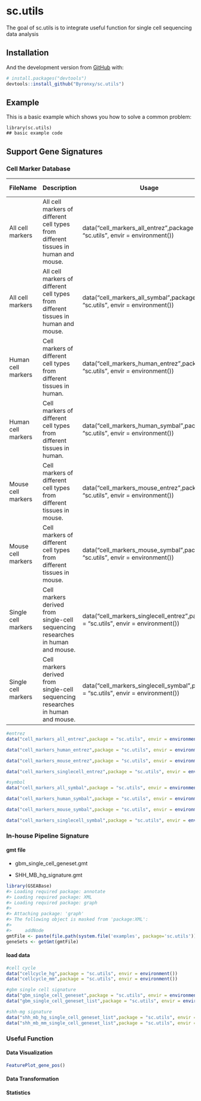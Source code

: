 
<!-- README.md is generated from README.Rmd. Please edit that file -->

# sc.utils

<!-- badges: start -->
<!-- badges: end -->

The goal of sc.utils is to integrate useful function for single cell
sequencing data analysis

## Installation

And the development version from [GitHub](https://github.com/) with:

``` r
# install.packages("devtools")
devtools::install_github("Byronxy/sc.utils")
```

## Example

This is a basic example which shows you how to solve a common problem:

    library(sc.utils)
    ## basic example code

## Support Gene Signatures

### Cell Marker Database

| FileName            | Description                                                                         | Usage                                                                                 | ID Format |
|---------------------|-------------------------------------------------------------------------------------|---------------------------------------------------------------------------------------|-----------|
| All cell markers    | All cell markers of different cell types from different tissues in human and mouse. | data(“cell\_markers\_all\_entrez”,package = “sc.utils”, envir = environment())        | EntrezID  |
| All cell markers    | All cell markers of different cell types from different tissues in human and mouse. | data(“cell\_markers\_all\_symbal”,package = “sc.utils”, envir = environment())        | SymbolID  |
| Human cell markers  | Cell markers of different cell types from different tissues in human.               | data(“cell\_markers\_human\_entrez”,package = “sc.utils”, envir = environment())      | EntrezID  |
| Human cell markers  | Cell markers of different cell types from different tissues in human.               | data(“cell\_markers\_human\_symbal”,package = “sc.utils”, envir = environment())      | SymbolID  |
| Mouse cell markers  | Cell markers of different cell types from different tissues in mouse.               | data(“cell\_markers\_mouse\_entrez”,package = “sc.utils”, envir = environment())      | EntrezID  |
| Mouse cell markers  | Cell markers of different cell types from different tissues in mouse.               | data(“cell\_markers\_mouse\_symbal”,package = “sc.utils”, envir = environment())      | SymbolID  |
| Single cell markers | Cell markers derived from single-cell sequencing researches in human and mouse.     | data(“cell\_markers\_singlecell\_entrez”,package = “sc.utils”, envir = environment()) | EntrezID  |
| Single cell markers | Cell markers derived from single-cell sequencing researches in human and mouse.     | data(“cell\_markers\_singlecell\_symbal”,package = “sc.utils”, envir = environment()) | SymbolID  |

``` r
#entrez
data("cell_markers_all_entrez",package = "sc.utils", envir = environment())

data("cell_markers_human_entrez",package = "sc.utils", envir = environment())

data("cell_markers_mouse_entrez",package = "sc.utils", envir = environment())

data("cell_markers_singlecell_entrez",package = "sc.utils", envir = environment())

#symbol
data("cell_markers_all_symbal",package = "sc.utils", envir = environment())

data("cell_markers_human_symbal",package = "sc.utils", envir = environment())

data("cell_markers_mouse_symbal",package = "sc.utils", envir = environment())

data("cell_markers_singlecell_symbal",package = "sc.utils", envir = environment())
```

### In-house Pipeline Signature

#### gmt file

-   gbm\_single\_cell\_geneset.gmt

-   SHH\_MB\_hg\_signature.gmt

<!-- end list -->

``` r
library(GSEABase)
#> Loading required package: annotate
#> Loading required package: XML
#> Loading required package: graph
#> 
#> Attaching package: 'graph'
#> The following object is masked from 'package:XML':
#> 
#>     addNode
gmtFile <- paste(file.path(system.file('examples', package='sc.utils')), "SHH_MB_hg_signature.gmt", sep="/")
geneSets <- getGmt(gmtFile)
```

#### load data

``` r
#cell cycle
data("cellcycle_hg",package = "sc.utils", envir = environment())
data("cellcycle_mm",package = "sc.utils", envir = environment())

#gbm single cell signature
data("gbm_single_cell_geneset",package = "sc.utils", envir = environment())
data("gbm_single_cell_geneset_list",package = "sc.utils", envir = environment())

#shh-mg signature
data("shh_mb_hg_single_cell_geneset_list",package = "sc.utils", envir = environment())
data("shh_mb_mm_single_cell_geneset_list",package = "sc.utils", envir = environment())
```

### Useful Function

#### Data Visualization

``` r
FeaturePlot_gene_pos()
```

#### Data Transformation

#### Statistics
